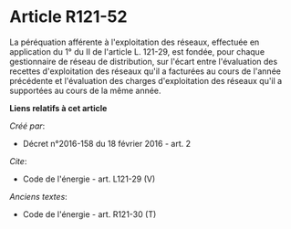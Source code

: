 # Article R121-52

La péréquation afférente à l'exploitation des réseaux, effectuée en application du 1° du II de l'article L. 121-29, est
fondée, pour chaque gestionnaire de réseau de distribution, sur l'écart entre l'évaluation des recettes d'exploitation des
réseaux qu'il a facturées au cours de l'année précédente et l'évaluation des charges d'exploitation des réseaux qu'il a
supportées au cours de la même année.

**Liens relatifs à cet article**

_Créé par_:

  - Décret n°2016-158 du 18 février 2016 - art. 2

_Cite_:

  - Code de l'énergie - art. L121-29 (V)

_Anciens textes_:

  - Code de l'énergie - art. R121-30 (T)
